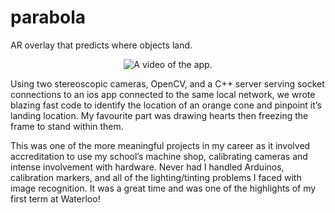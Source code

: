 # parabola
AR overlay that predicts where objects land.

<p align="center">
  <img src="demo.gif" alt="A video of the app."/>
</p>

Using two stereoscopic cameras, OpenCV, and a C++ server serving socket connections to an ios app connected to the same local network, we wrote blazing fast code to identify the location of an orange cone and pinpoint it’s landing location. My favourite part was drawing hearts then freezing the frame to stand within them.

This was one of the more meaningful projects in my career as it involved accreditation to use my school’s machine shop, calibrating cameras and intense involvement with hardware. Never had I handled Arduinos, calibration markers, and all of the lighting/tinting problems I faced with image recognition. It was a great time and was one of the highlights of my first term at Waterloo!

